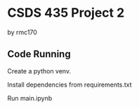 # CSDS 435 Project 2
by rmc170

## Code Running

Create a python venv.

Install dependencies from requirements.txt

Run main.ipynb